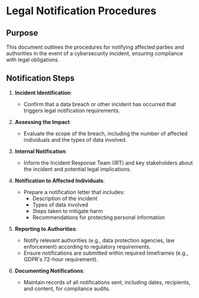 # Legal Notification Procedures

## Purpose
This document outlines the procedures for notifying affected parties and authorities in the event of a cybersecurity incident, ensuring compliance with legal obligations.

## Notification Steps
1. **Incident Identification**:
   - Confirm that a data breach or other incident has occurred that triggers legal notification requirements.

2. **Assessing the Impact**:
   - Evaluate the scope of the breach, including the number of affected individuals and the types of data involved.

3. **Internal Notification**:
   - Inform the Incident Response Team (IRT) and key stakeholders about the incident and potential legal implications.

4. **Notification to Affected Individuals**:
   - Prepare a notification letter that includes:
     - Description of the incident
     - Types of data involved
     - Steps taken to mitigate harm
     - Recommendations for protecting personal information

5. **Reporting to Authorities**:
   - Notify relevant authorities (e.g., data protection agencies, law enforcement) according to regulatory requirements.
   - Ensure notifications are submitted within required timeframes (e.g., GDPR's 72-hour requirement).

6. **Documenting Notifications**:
   - Maintain records of all notifications sent, including dates, recipients, and content, for compliance audits.
